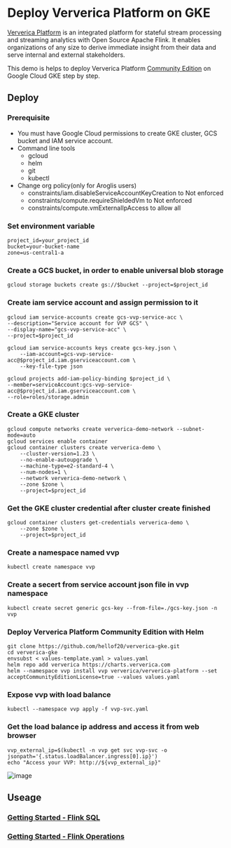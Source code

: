 # Deploy Ververica Platform on GKE

[Ververica Platform](https://www.ververica.com/) is an integrated platform for stateful stream processing and streaming analytics with Open Source Apache Flink. It enables organizations of any size to derive immediate insight from their data and serve internal and external stakeholders.

This demo is helps to deploy Ververica Platform [Community Edition](https://www.ververica.com/pricing-editions) on Google Cloud GKE step by step.

## Deploy

### Prerequisite
- You must have Google Cloud permissions to create GKE cluster, GCS bucket and IAM service account.
- Command line tools
    - gcloud
    - helm
    - git
    - kubectl
- Change org policy(only for Aroglis users)
    - constraints/iam.disableServiceAccountKeyCreation to Not enforced
    - constraints/compute.requireShieldedVm to Not enforced
    - constraints/compute.vmExternalIpAccess to allow all

### Set environment variable
```
project_id=your_project_id
bucket=your-bucket-name
zone=us-central1-a
```

### Create a GCS bucket, in order to enable universal blob storage
```
gcloud storage buckets create gs://$bucket --project=$project_id
```

### Create iam service account and assign permission to it
```
gcloud iam service-accounts create gcs-vvp-service-acc \
--description="Service account for VVP GCS" \
--display-name="gcs-vvp-service-acc" \
--project=$project_id 
```
```
gcloud iam service-accounts keys create gcs-key.json \
    --iam-account=gcs-vvp-service-acc@$project_id.iam.gserviceaccount.com \
    --key-file-type json
```
```
gcloud projects add-iam-policy-binding $project_id \
--member=serviceAccount:gcs-vvp-service-acc@$project_id.iam.gserviceaccount.com \
--role=roles/storage.admin
```

### Create a GKE cluster
```
gcloud compute networks create ververica-demo-network --subnet-mode=auto
gcloud services enable container
gcloud container clusters create ververica-demo \
    --cluster-version=1.23 \
    --no-enable-autoupgrade \
    --machine-type=e2-standard-4 \
    --num-nodes=1 \
    --network ververica-demo-network \
    --zone $zone \
    --project=$project_id
 ```
 
### Get the GKE cluster credential after cluster create finished
```
gcloud container clusters get-credentials ververica-demo \
    --zone $zone \
    --project=$project_id
```

### Create a namespace named vvp
```
kubectl create namespace vvp
```

### Create a secert from service account json file in vvp namespace
```
kubectl create secret generic gcs-key --from-file=./gcs-key.json -n vvp
```

### Deploy Ververica Platform Community Edition with Helm
```
git clone https://github.com/hellof20/ververica-gke.git
cd ververica-gke
envsubst < values-template.yaml > values.yaml
helm repo add ververica https://charts.ververica.com
helm --namespace vvp install vvp ververica/ververica-platform --set acceptCommunityEditionLicense=true --values values.yaml
```

### Expose vvp with load balance
```
kubectl --namespace vvp apply -f vvp-svc.yaml
```

### Get the load balance ip address and access it from web browser
```
vvp_external_ip=$(kubectl -n vvp get svc vvp-svc -o jsonpath='{.status.loadBalancer.ingress[0].ip}')
echo "Access your VVP: http://${vvp_external_ip}"
```
![image](https://user-images.githubusercontent.com/8756642/215326077-128eff1e-a078-45a4-a8d9-957204adcf31.png)

## Useage

### [Getting Started - Flink SQL](https://docs.ververica.com/getting_started/sql_development.html)

### [Getting Started - Flink Operations](https://docs.ververica.com/getting_started/flink_operations.html)

